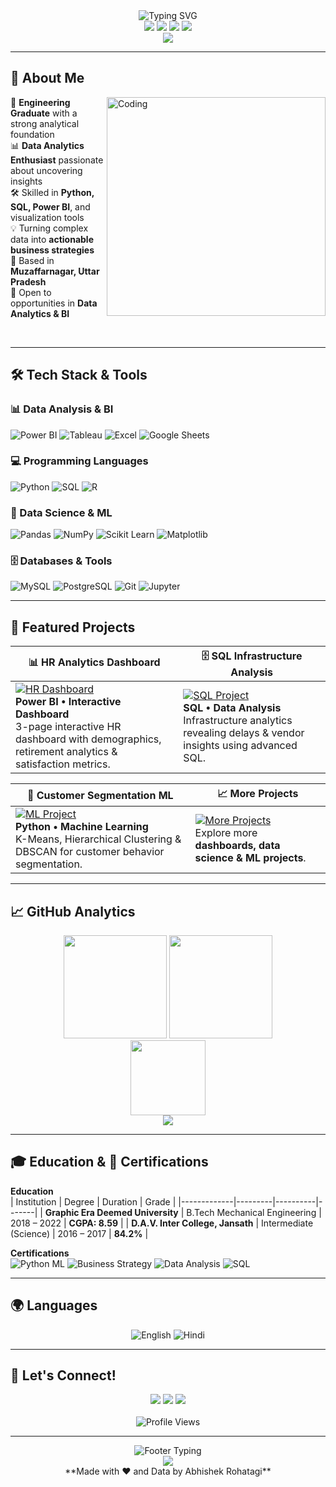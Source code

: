 <!-- Dynamic Intro Typing Animation -->
<div align="center">
  <img src="https://readme-typing-svg.herokuapp.com?font=Fira+Code&size=35&duration=3000&pause=1000&color=00D9FF&center=true&vCenter=true&width=850&lines=Hi%2C+I'm+Abhishek+Rohatagi+%F0%9F%91%8B;Data+Analytics+Enthusiast+%F0%9F%93%8A;Turning+Data+into+Insights+%F0%9F%92%A1" alt="Typing SVG" />
</div>

<!-- Social Links -->
<div align="center">
  <a href="https://www.linkedin.com/in/abhishek-rohatagi-bb17801ab/"><img src="https://img.shields.io/badge/LinkedIn-0077B5?style=for-the-badge&logo=linkedin&logoColor=white"></a>
  <a href="mailto:abhishek251314@gmail.com"><img src="https://img.shields.io/badge/Gmail-D14836?style=for-the-badge&logo=gmail&logoColor=white"></a>
  <a href="https://abhishek-rohtagi.my.canva.site/abhishek-rohatagi-portfolio-website"><img src="https://img.shields.io/badge/Portfolio-FF5722?style=for-the-badge&logo=google-chrome&logoColor=white"></a>
  <a href="https://wa.me/919027213870"><img src="https://img.shields.io/badge/WhatsApp-25D366?style=for-the-badge&logo=whatsapp&logoColor=white"></a>
</div>


<div align="center">
  <img src="https://capsule-render.vercel.app/api?type=waving&color=gradient&height=100&section=header&animation=fadeIn" />
</div>

---

## 🚀 About Me  
<img align="right" alt="Coding" width="350" src="https://media.giphy.com/media/SWoSkN6DxTszqIKEqv/giphy.gif">

🎯 **Engineering Graduate** with a strong analytical foundation  
📊 **Data Analytics Enthusiast** passionate about uncovering insights  
🛠️ Skilled in **Python, SQL, Power BI**, and visualization tools  
💡 Turning complex data into **actionable business strategies**  
📍 Based in **Muzaffarnagar, Uttar Pradesh**  
🎯 Open to opportunities in **Data Analytics & BI**

<br clear="both"/>

---

## 🛠 Tech Stack & Tools  

### **📊 Data Analysis & BI**
![Power BI](https://img.shields.io/badge/Power%20BI-F2C811?style=for-the-badge&logo=powerbi&logoColor=black)
![Tableau](https://img.shields.io/badge/Tableau-E97627?style=for-the-badge&logo=tableau&logoColor=white)
![Excel](https://img.shields.io/badge/Microsoft_Excel-217346?style=for-the-badge&logo=microsoft-excel&logoColor=white)
![Google Sheets](https://img.shields.io/badge/Google%20Sheets-34A853?style=for-the-badge&logo=google-sheets&logoColor=white)

### **💻 Programming Languages**
![Python](https://img.shields.io/badge/Python-3776AB?style=for-the-badge&logo=python&logoColor=white)
![SQL](https://img.shields.io/badge/SQL-4479A1?style=for-the-badge&logo=postgresql&logoColor=white)
![R](https://img.shields.io/badge/R-276DC3?style=for-the-badge&logo=r&logoColor=white)

### **🤖 Data Science & ML**
![Pandas](https://img.shields.io/badge/Pandas-150458?style=for-the-badge&logo=pandas&logoColor=white)
![NumPy](https://img.shields.io/badge/NumPy-013243?style=for-the-badge&logo=numpy&logoColor=white)
![Scikit Learn](https://img.shields.io/badge/scikit_learn-F7931E?style=for-the-badge&logo=scikit-learn&logoColor=white)
![Matplotlib](https://img.shields.io/badge/Matplotlib-11557c?style=for-the-badge&logo=matplotlib&logoColor=white)

### **🗄 Databases & Tools**
![MySQL](https://img.shields.io/badge/MySQL-4479A1?style=for-the-badge&logo=mysql&logoColor=white)
![PostgreSQL](https://img.shields.io/badge/PostgreSQL-336791?style=for-the-badge&logo=postgresql&logoColor=white)
![Git](https://img.shields.io/badge/Git-F05032?style=for-the-badge&logo=git&logoColor=white)
![Jupyter](https://img.shields.io/badge/Jupyter-F37626?style=for-the-badge&logo=jupyter&logoColor=white)

---

## 🌟 Featured Projects  

| 📊 HR Analytics Dashboard | 🗄 SQL Infrastructure Analysis |
|---------------------------|--------------------------------|
| [![HR Dashboard](https://media.giphy.com/media/3oKIPnAiaMCws8nOsE/giphy.gif)](https://link-to-project.com) <br> **Power BI • Interactive Dashboard** <br> 3-page interactive HR dashboard with demographics, retirement analytics & satisfaction metrics. | [![SQL Project](https://media.giphy.com/media/13HgwGsXF0aiGY/giphy.gif)](https://link-to-project.com) <br> **SQL • Data Analysis** <br> Infrastructure analytics revealing delays & vendor insights using advanced SQL. |

| 🧠 Customer Segmentation ML | 📈 More Projects |
|-----------------------------|-----------------|
| [![ML Project](https://media.giphy.com/media/LaVp0AyqR5bGsC5Cbm/giphy.gif)](https://link-to-project.com) <br> **Python • Machine Learning** <br> K-Means, Hierarchical Clustering & DBSCAN for customer behavior segmentation. | [![More Projects](https://media.giphy.com/media/du3J3cXyzhj75IOgvA/giphy.gif)](https://github.com/abhishekrohatagi?tab=repositories) <br> Explore more **dashboards, data science & ML projects**. |

---

## 📈 GitHub Analytics  
<div align="center">
  <img src="https://github-readme-stats.vercel.app/api?username=abhishekrohatagi&show_icons=true&theme=tokyonight&hide_border=true&count_private=true" height="165"/>
  <img src="https://github-readme-streak-stats.herokuapp.com/?user=abhishekrohatagi&theme=tokyonight&hide_border=true" height="165"/>
  <br>
  <img src="https://github-readme-stats.vercel.app/api/top-langs/?username=abhishekrohatagi&layout=compact&theme=tokyonight&hide_border=true" height="120"/>
  <br>
  <img src="https://github-readme-activity-graph.vercel.app/graph?username=abhishekrohatagi&bg_color=1a1b27&color=628fdb&line=628fdb&point=ffffff&area=true&hide_border=true"/>
</div>

---

## 🎓 Education & 📜 Certifications  

**Education**  
| Institution | Degree | Duration | Grade |
|-------------|---------|----------|-------|
| **Graphic Era Deemed University** | B.Tech Mechanical Engineering | 2018 – 2022 | **CGPA: 8.59** |
| **D.A.V. Inter College, Jansath** | Intermediate (Science) | 2016 – 2017 | **84.2%** |

**Certifications**  
![Python ML](https://img.shields.io/badge/Python%20for%20ML%20%26%20Data%20Science-Certified-success?style=for-the-badge&logo=python)
![Business Strategy](https://img.shields.io/badge/Business%20Strategy-Certified-success?style=for-the-badge&logo=coursera)
![Data Analysis](https://img.shields.io/badge/Data%20Analysis%20with%20Python-Certified-success?style=for-the-badge&logo=coursera)
![SQL](https://img.shields.io/badge/SQL%20for%20Data%20Science-Certified-success?style=for-the-badge&logo=mysql)

---

## 🌍 Languages  
<div align="center">
  <img src="https://img.shields.io/badge/English-Professional-blue?style=for-the-badge" alt="English"/>
  <img src="https://img.shields.io/badge/Hindi-Native-orange?style=for-the-badge" alt="Hindi"/>
</div>


---

## 🤝 Let's Connect!  
<div align="center">
  <a href="https://www.linkedin.com/in/abhishek-rohatagi-bb17801ab/"><img src="https://img.shields.io/badge/LinkedIn-0077B5?style=for-the-badge&logo=linkedin&logoColor=white"></a>
  <a href="mailto:abhishek251314@gmail.com"><img src="https://img.shields.io/badge/Email-D14836?style=for-the-badge&logo=gmail&logoColor=white"></a>
  <a href="https://abhishek-rohtagi.my.canva.site/abhishek-rohatagi-portfolio-website"><img src="https://img.shields.io/badge/Portfolio-FF5722?style=for-the-badge&logo=google-chrome&logoColor=white"></a>
  <br><br>
  <img src="https://komarev.com/ghpvc/?username=abhishekrohatagi&style=for-the-badge&color=brightgreen" alt="Profile Views" />
</div>

---

<div align="center">
  <img src="https://readme-typing-svg.herokuapp.com?font=Fira+Code&size=20&duration=3000&pause=1000&color=00D9FF&center=true&vCenter=true&width=500&lines=Thanks+for+visiting!+%F0%9F%98%84;Let's+build+something+amazing!+%F0%9F%9A%80;Data+%2B+Insights+%3D+Impact+%F0%9F%92%A1" alt="Footer Typing" />
  <br>
  <img src="https://capsule-render.vercel.app/api?type=waving&color=gradient&height=100&section=footer&animation=fadeIn" />
  <br>
  **Made with ❤️ and Data by Abhishek Rohatagi**
</div>
